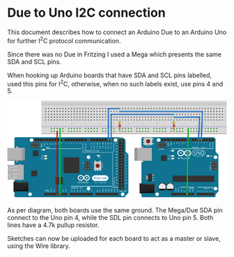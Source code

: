 Due to Uno I2C connection
==============

This document describes how to connect an Arduino Due to an Arduino Uno for further I<sup>2</sup>C protocol communication.  

Since there was no Due in Fritzing I used a Mega which presents the same SDA and SCL pins.  

When hooking up Arduino boards that have SDA and SCL pins labelled, used this pins for I<sup>2</sup>C, otherwise, when no such labels exist, use pins 4 and 5.  

![Hookup Diagram](images/DueUnoI2C.png)  

As per diagram, both boards use the same ground. The Mega/Due SDA pin connect to the Uno pin 4, while the SDL pin connects to Uno pin 5. Both lines have a 4.7k pullup resistor.  

Sketches can now be uploaded for each board to act as a master or slave, using the Wire library.  